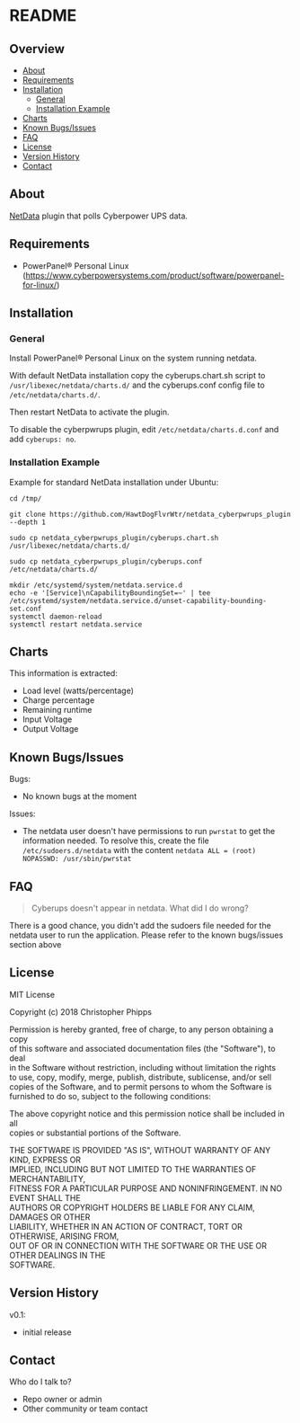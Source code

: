 # README #

## Overview ##
<!-- MarkdownTOC depth=0 -->

- [About](#about)
- [Requirements](#requirements)
- [Installation](#installation)
	- [General](#general)
	- [Installation Example](#installation-example)
- [Charts](#charts)
- [Known Bugs/Issues](#known-bugsissues)
- [FAQ](#faq)
- [License](#license)
- [Version History](#version-history)
- [Contact](#contact)

<!-- /MarkdownTOC -->

## About ##

[NetData](https://github.com/firehol/netdata/) plugin that polls Cyberpower UPS data.

## Requirements ##

* PowerPanel® Personal Linux (https://www.cyberpowersystems.com/product/software/powerpanel-for-linux/)

## Installation ##

### General ###

Install PowerPanel® Personal Linux on the system running netdata.

With default NetData installation copy the cyberups.chart.sh script to `/usr/libexec/netdata/charts.d/` and the cyberups.conf config file to `/etc/netdata/charts.d/`.

Then restart NetData to activate the plugin.

To disable the cyberpwrups plugin, edit `/etc/netdata/charts.d.conf` and add `cyberups: no`.


### Installation Example ###

Example for standard NetData installation under Ubuntu:

```shell
cd /tmp/

git clone https://github.com/HawtDogFlvrWtr/netdata_cyberpwrups_plugin --depth 1

sudo cp netdata_cyberpwrups_plugin/cyberups.chart.sh /usr/libexec/netdata/charts.d/

sudo cp netdata_cyberpwrups_plugin/cyberups.conf /etc/netdata/charts.d/

mkdir /etc/systemd/system/netdata.service.d
echo -e '[Service]\nCapabilityBoundingSet=~' | tee /etc/systemd/system/netdata.service.d/unset-capability-bounding-set.conf
systemctl daemon-reload
systemctl restart netdata.service

```

## Charts ##

This information is extracted:

- Load level (watts/percentage)
- Charge percentage
- Remaining runtime
- Input Voltage
- Output Voltage

## Known Bugs/Issues ##

Bugs:
* No known bugs at the moment

Issues:
* The netdata user doesn't have permissions to run `pwrstat` to get the information needed. To resolve this, create the file `/etc/sudoers.d/netdata` with the content `netdata ALL = (root) NOPASSWD: /usr/sbin/pwrstat`

## FAQ ##

> Cyberups doesn't appear in netdata. What did I do wrong?

There is a good chance, you didn't add the sudoers file needed for the netdata user to run the application. Please refer to the known bugs/issues section above

## License ##
MIT License                                                                                                                                                                                                        
                                                                                                                                                                                                                   
Copyright (c) 2018 Christopher Phipps                                                                                                                                                                              
                                                                                                                                                                                                                   
Permission is hereby granted, free of charge, to any person obtaining a copy                                                                                                                                       
of this software and associated documentation files (the "Software"), to deal                                                                                                                                      
in the Software without restriction, including without limitation the rights                                                                                                                                       
to use, copy, modify, merge, publish, distribute, sublicense, and/or sell                                                                                                                                          
copies of the Software, and to permit persons to whom the Software is                                                                                                                                              
furnished to do so, subject to the following conditions:                                                                                                                                                           
                                                                                                                                                                                                                   
The above copyright notice and this permission notice shall be included in all                                                                                                                                     
copies or substantial portions of the Software.                                                                                                                                                                    
                                                                                                                                                                                                                   
THE SOFTWARE IS PROVIDED "AS IS", WITHOUT WARRANTY OF ANY KIND, EXPRESS OR                                                                                                                                         
IMPLIED, INCLUDING BUT NOT LIMITED TO THE WARRANTIES OF MERCHANTABILITY,                                                                                                                                           
FITNESS FOR A PARTICULAR PURPOSE AND NONINFRINGEMENT. IN NO EVENT SHALL THE                                                                                                                                        
AUTHORS OR COPYRIGHT HOLDERS BE LIABLE FOR ANY CLAIM, DAMAGES OR OTHER                                                                                                                                             
LIABILITY, WHETHER IN AN ACTION OF CONTRACT, TORT OR OTHERWISE, ARISING FROM,                                                                                                                                      
OUT OF OR IN CONNECTION WITH THE SOFTWARE OR THE USE OR OTHER DEALINGS IN THE                                                                                                                                      
SOFTWARE.

## Version History ##

v0.1:
* initial release


## Contact ##

Who do I talk to?

* Repo owner or admin
* Other community or team contact
